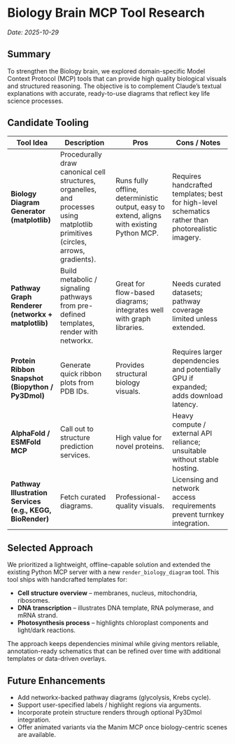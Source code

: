 # Biology Brain MCP Tool Research

_Date: 2025-10-29_

## Summary

To strengthen the Biology brain, we explored domain-specific Model Context Protocol (MCP) tools that can provide high quality biological visuals and structured reasoning. The objective is to complement Claude’s textual explanations with accurate, ready-to-use diagrams that reflect key life science processes.

## Candidate Tooling

| Tool Idea | Description | Pros | Cons / Notes |
|-----------|-------------|------|--------------|
| **Biology Diagram Generator (matplotlib)** | Procedurally draw canonical cell structures, organelles, and processes using matplotlib primitives (circles, arrows, gradients). | Runs fully offline, deterministic output, easy to extend, aligns with existing Python MCP. | Requires handcrafted templates; best for high-level schematics rather than photorealistic imagery. |
| **Pathway Graph Renderer (networkx + matplotlib)** | Build metabolic / signaling pathways from pre-defined templates, render with networkx. | Great for flow-based diagrams; integrates well with graph libraries. | Needs curated datasets; pathway coverage limited unless extended. |
| **Protein Ribbon Snapshot (Biopython / Py3Dmol)** | Generate quick ribbon plots from PDB IDs. | Provides structural biology visuals. | Requires larger dependencies and potentially GPU if expanded; adds download latency. |
| **AlphaFold / ESMFold MCP** | Call out to structure prediction services. | High value for novel proteins. | Heavy compute / external API reliance; unsuitable without stable hosting. |
| **Pathway Illustration Services (e.g., KEGG, BioRender)** | Fetch curated diagrams. | Professional-quality visuals. | Licensing and network access requirements prevent turnkey integration. |

## Selected Approach

We prioritized a lightweight, offline-capable solution and extended the existing Python MCP server with a new `render_biology_diagram` tool. This tool ships with handcrafted templates for:

- **Cell structure overview** – membranes, nucleus, mitochondria, ribosomes.
- **DNA transcription** – illustrates DNA template, RNA polymerase, and mRNA strand.
- **Photosynthesis process** – highlights chloroplast components and light/dark reactions.

The approach keeps dependencies minimal while giving mentors reliable, annotation-ready schematics that can be refined over time with additional templates or data-driven overlays.

## Future Enhancements

- Add networkx-backed pathway diagrams (glycolysis, Krebs cycle).
- Support user-specified labels / highlight regions via arguments.
- Incorporate protein structure renders through optional Py3Dmol integration.
- Offer animated variants via the Manim MCP once biology-centric scenes are available.
